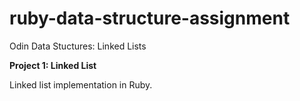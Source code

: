 # ruby-data-structure-assignment
Odin Data Stuctures: Linked Lists

<strong>Project 1: Linked List</strong>

Linked list implementation in Ruby.

